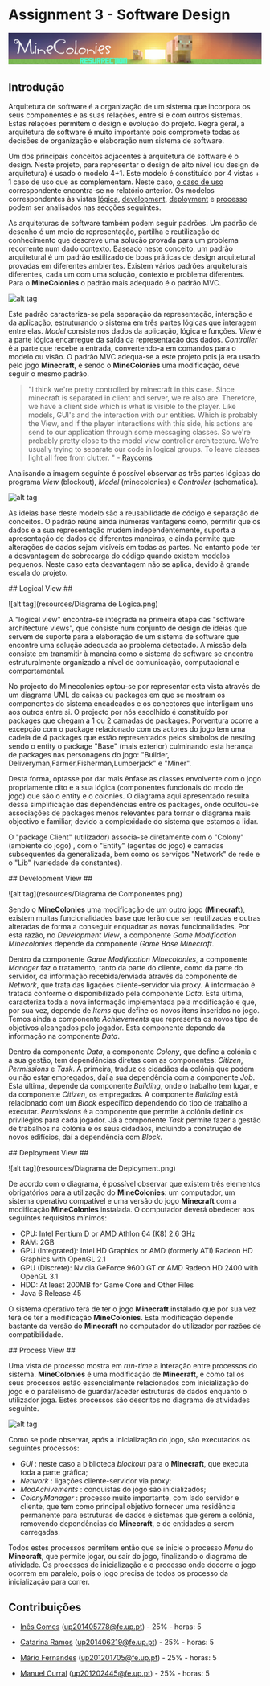 # Assignment 3 - Software Design #

![alt tag](resources/minecolonies.png)

## Introdução ##

Arquitetura de software é a organização de um sistema que incorpora os seus componentes e as suas relações, entre si e com outros sistemas. Estas relações permitem o design e evolução do projeto. Regra geral, a arquitetura de software é muito importante pois compromete todas as decisões de organização e elaboração num sistema de software.

Um dos principais conceitos adjacentes à arquitetura de software é o design. Neste projeto, para representar o design de alto nível (ou design de arquitetura) é usado o modelo 4+1. Este modelo é constituído por 4 vistas + 1 caso de uso que as complementam. Neste caso, [o caso de uso](https://github.com/inesgomes/minecolonies/blob/develop/ESOF-docs/Assignment2.md) correspondente encontra-se no relatório anterior. Os modelos correspondentes às vistas [lógica](#logical), [development](#development), [deployment](#deployment) e [processo](#process) podem ser analisados nas secções seguintes.

As arquiteturas de software também podem seguir padrões. Um padrão de desenho é um meio de representação, partilha e reutilização de conhecimento que descreve uma solução provada para um problema recorrente num dado contexto. Baseado neste conceito, um padrão arquitetural é um padrão estilizado de boas práticas de design arquitetural provadas em diferentes ambientes. Existem vários padrões arquiteturais diferentes, cada um com uma solução, contexto e problema diferentes. Para o **MineColonies** o padrão mais adequado é o padrão MVC. 

![alt tag]()

Este padrão caracteriza-se pela separação da representação, interação e da aplicação, estruturando o sistema em três partes lógicas que interagem entre elas. *Model* consiste nos dados da aplicação, lógica e funções. *View* é a parte lógica encarregue da saída da representação dos dados. *Controller* é a parte que recebe a entrada, convertendo-a em comandos para o modelo ou visão. O padrão MVC adequa-se a este projeto pois já era usado pelo jogo **Minecraft**, e sendo o **MineColonies** uma modificação, deve seguir o mesmo padrão.

> "I think we're pretty controlled by minecraft in this case. Since minecraft is separated in client and server, we're also are. Therefore, we have a client side which is what is visible to the player. Like models, GUI's and the interaction with our entities. Which is probably the View, and if the player interactions with this side, his actions are send to our application through some messaging classes. So we're probably pretty close to the model view controller architecture. We're usually trying to separate our code in logical groups. To leave classes light  alI free from clutter. " - [Raycoms](https://github.com/Raycoms)

Analisando a imagem seguinte é possível observar as três partes lógicas do programa *View* (blockout), *Model* (minecolonies) e *Controller* (schematica). 

![alt tag]()

As ideias base deste modelo são a reusabilidade de código e separação de conceitos. O padrão reúne ainda inúmeras vantagens como, permitir que os dados e a sua representação mudem independentemente, suporta a apresentação de dados de diferentes maneiras, e ainda permite que alterações de dados sejam visíveis em todas as partes. No entanto pode ter a desvantagem de sobrecarga do código quando existem modelos pequenos. Neste caso esta desvantagem não se aplica, devido à grande escala do projeto.

<a name="logical"/>
## Logical View ##

![alt tag](resources/Diagrama de Lógica.png)

A "logical view"  encontra-se integrada na primeira etapa das "software architecture views", que consiste num conjunto de design de ideias que servem de suporte para a elaboração de um sistema de software que encontre uma solução adequada ao problema detectado. A missão dela consiste em transmitir à maneira como o sistema de software se encontra estruturalmente organizado a nível de comunicação, computacional e comportamental.

No projecto do Minecolonies optou-se por representar esta vista através de um diagrama UML de caixas ou packages em que se mostram os componentes do sistema encadeados e os conectores que interligam uns aos outros entre si.
O projecto por nós escolhido é constituído por packages que chegam a 1 ou 2 camadas de packages. Porventura ocorre a excepção com o package relacionado com os actores do jogo tem uma cadeia de 4 packages que estão representados pelos símbolos de nesting sendo o entity o package "Base" (mais exterior) culminando esta herança de packages nas personagens do jogo: "Builder, Deliveryman,Farmer,Fisherman,Lumberjack" e "Miner".

Desta forma, optasse por dar mais ênfase as classes envolvente com o jogo propriamente dito e a sua lógica (componentes funcionais do modo de jogo) que são o entity e o colonies.
O diagrama aqui apresentado resulta dessa simplificação das dependências entre os packages, onde ocultou-se associações de packages menos relevantes para tornar o diagrama mais objectivo e familiar, devido a complexidade do sistema que estamos a lidar.

O "package Client" (utilizador) associa-se diretamente com o "Colony"  (ambiente do jogo) , com o "Entity" (agentes do jogo) e camadas subsequentes da generalizada, bem como os serviços "Network" de rede e o "Lib" (variedade de constantes).

<a name="development"/>
## Development View ##

![alt tag](resources/Diagrama de Componentes.png)

Sendo o **MineColonies** uma modificação de um outro jogo (**Minecraft**), existem muitas funcionalidades base que terão que ser reutilizadas e outras alteradas de forma a conseguir enquadrar as novas funcionalidades. Por esta razão, no *Development View*, a componente *Game Modification Minecolonies* depende da componente *Game Base Minecraft*.

Dentro da componente *Game Modification Minecolonies*, a componente *Manager* faz o tratamento, tanto da parte do cliente, como da parte do servidor, da informação recebida/enviada através da componente de *Network*, que trata das ligações cliente-servidor via proxy. A informação é tratada conforme o disponibilizado pela componente *Data*. Esta última, caracteriza toda a nova informação implementada pela modificação e que, por sua vez, depende de *Items* que define os novos itens inseridos no jogo. Temos ainda a componente *Achievements* que representa os novos tipo de objetivos alcançados pelo jogador. Esta componente depende da informação na componente *Data*.
	
Dentro da componente *Data*, a componente *Colony*, que define a colónia e a sua gestão, tem dependências diretas com as componentes: *Citizen*, *Permissions* e *Task*. A primeira, traduz os cidadãos da colónia que podem ou não estar empregados, daí a sua dependência com a componente *Job*. Esta última, depende da componente *Building*, onde o trabalho tem lugar, e da componente *Citizen*, os empregados. A componente *Building* está relacionado com um *Block* específico dependendo do tipo de trabalho a executar. *Permissions* é a componente que permite à colónia definir os privilégios para cada jogador. Já a componente *Task* permite fazer a gestão de trabalhos na colónia e os seus cidadãos, incluindo a construção de novos edifícios, daí a dependência com *Block*.

<a name="deployment"/>
## Deployment View ##

![alt tag](resources/Diagrama de Deployment.png)

De acordo com o diagrama, é possível observar que existem três elementos obrigatórios para a utilização do **MineColonies**: um computador, um sistema operativo compatível e uma versão do jogo **Minecraft** com a modificação **MineColonies** instalada. O computador deverá obedecer aos seguintes requisitos mínimos:

* CPU: Intel Pentium D or AMD Athlon 64 (K8) 2.6 GHz
* RAM: 2GB
* GPU (Integrated): Intel HD Graphics or AMD (formerly ATI) Radeon HD Graphics with OpenGL 2.1
* GPU (Discrete): Nvidia GeForce 9600 GT or AMD Radeon HD 2400 with OpenGL 3.1
* HDD: At least 200MB for Game Core and Other Files
* Java 6 Release 45

O sistema operativo terá de ter o jogo **Minecraft** instalado que por sua vez terá de ter a modificação **MineColonies**. Esta modificação depende bastante da versão do **Minecraft** no computador do utilizador por razões de compatibilidade.

<a name="process"/>
## Process View ##

Uma vista de processo mostra em *run-time* a interação entre processos do sistema. **MineColonies** é uma modificação de **Minecraft**, e como tal os seus processos estão essencialmente relacionados com inicialização do jogo e o paralelismo de guardar/aceder estruturas de dados enquanto o utilizador joga. Estes processos são descritos no diagrama de atividades seguinte.

![alt tag]()

Como se pode observar, após a inicialização do jogo, são executados os seguintes processos:

* *GUI* : neste caso a biblioteca *blockout* para o **Minecraft**, que executa toda a parte gráfica;
* *Network* : ligações cliente-servidor via proxy;
* *ModAchivements* : conquistas do jogo são inicializados;
* *ColonyManager* : processo muito importante, com lado servidor e cliente, que tem como principal objetivo fornecer uma residência permanente para estruturas de dados e sistemas que gerem a colónia, removendo dependências do **Minecraft**, e de entidades a serem carregadas. 

Todos estes processos permitem então que se inicie o processo *Menu* do **Minecraft**, que permite jogar, ou sair do jogo, finalizando o diagrama de atividade. Os processos de inicialização e o processo onde decorre o jogo ocorrem em paralelo, pois o jogo precisa de todos os processo da inicialização para correr.

## Contribuições ##

* [Inês Gomes](https://github.com/inesgomes) (up201405778@fe.up.pt) - 25% - horas: 5

* [Catarina Ramos](https://github.com/catramos96) (up201406219@fe.up.pt) - 25% - horas: 5

* [Mário Fernandes](https://github.com/MarioFernandes73) (up201201705@fe.up.pt) - 25% - horas: 5

* [Manuel Curral](https://github.com/Camolas)  (up201202445@fe.up.pt) - 25% - horas: 5
